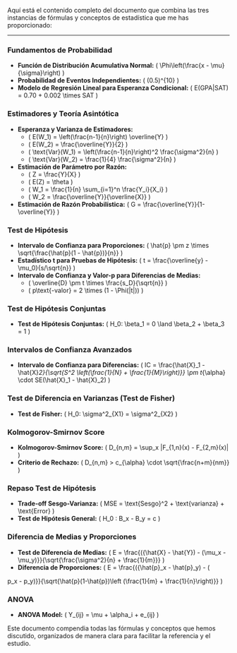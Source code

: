 Aquí está el contenido completo del documento que combina las tres instancias de fórmulas y conceptos de estadística que me has proporcionado:

---

### Fundamentos de Probabilidad
- **Función de Distribución Acumulativa Normal:** \( \Phi\left(\frac{x - \mu}{\sigma}\right) \)
- **Probabilidad de Eventos Independientes:** \( (0.5)^{10} \)
- **Modelo de Regresión Lineal para Esperanza Condicional:** \( E(GPA|SAT) = 0.70 + 0.002 \times SAT \)

### Estimadores y Teoría Asintótica
- **Esperanza y Varianza de Estimadores:**
  - \( E(W_1) = \left(\frac{n-1}{n}\right) \overline{Y} \)
  - \( E(W_2) = \frac{\overline{Y}}{2} \)
  - \( \text{Var}(W_1) = \left(\frac{n-1}{n}\right)^2 \frac{\sigma^2}{n} \)
  - \( \text{Var}(W_2) = \frac{1}{4} \frac{\sigma^2}{n} \)
- **Estimación de Parámetro por Razón:**
  - \( Z = \frac{Y}{X} \)
  - \( E(Z) = \theta \)
  - \( W_1 = \frac{1}{n} \sum_{i=1}^n \frac{Y_i}{X_i} \)
  - \( W_2 = \frac{\overline{Y}}{\overline{X}} \)
- **Estimación de Razón Probabilística:** \( G = \frac{\overline{Y}}{1-\overline{Y}} \)

### Test de Hipótesis
- **Intervalo de Confianza para Proporciones:** \( \hat{p} \pm z \times \sqrt{\frac{\hat{p}(1 - \hat{p})}{n}} \)
- **Estadístico t para Pruebas de Hipótesis:** \( t = \frac{\overline{y} - \mu_0}{s/\sqrt{n}} \)
- **Intervalo de Confianza y Valor-p para Diferencias de Medias:**
  - \( \overline{D} \pm t \times \frac{s_D}{\sqrt{n}} \)
  - \( p\text{-valor} = 2 \times (1 - \Phi(|t|)) \)

### Test de Hipótesis Conjuntas
- **Test de Hipótesis Conjuntas:** \( H_0: \beta_1 = 0 \land \beta_2 + \beta_3 = 1 \)

### Intervalos de Confianza Avanzados
- **Intervalo de Confianza para Diferencias:** \( IC = \frac{\hat{X}_1 - \hat{X}_2}{\sqrt{S^2 \left(\frac{1}{N} + \frac{1}{M}\right)}} \pm t_{\alpha} \cdot SE(\hat{X}_1 - \hat{X}_2) \)

### Test de Diferencia en Varianzas (Test de Fisher)
- **Test de Fisher:** \( H_0: \sigma^2_{X1} = \sigma^2_{X2} \)

### Kolmogorov-Smirnov Score
- **Kolmogorov-Smirnov Score:** \( D_{n,m} = \sup_x |F_{1,n}(x) - F_{2,m}(x)| \)
- **Criterio de Rechazo:** \( D_{n,m} > c_{\alpha} \cdot \sqrt{\frac{n+m}{nm}} \)

### Repaso Test de Hipótesis
- **Trade-off Sesgo-Varianza:** \( MSE = \text{Sesgo}^2 + \text{varianza} + \text{Error} \)
- **Test de Hipótesis General:** \( H_0 : B_x - B_y = c \)

### Diferencia de Medias y Proporciones
- **Test de Diferencia de Medias:** \( E = \frac{({\hat{X} - \hat{Y}) - (\mu_x - \mu_y)}}{\sqrt{\frac{\sigma^2}{n} + \frac{1}{m}}} \)
- **Diferencia de Proporciones:** \( E = \frac{({\hat{p}_x - \hat{p}_y) - (

p_x - p_y)}}{\sqrt{\hat{p}(1-\hat{p})\left (\frac{1}{m} + \frac{1}{n}\right)}} \)

### ANOVA
- **ANOVA Model:** \( Y_{ij} = \mu + \alpha_i + e_{ij} \)

Este documento compendia todas las fórmulas y conceptos que hemos discutido, organizados de manera clara para facilitar la referencia y el estudio.